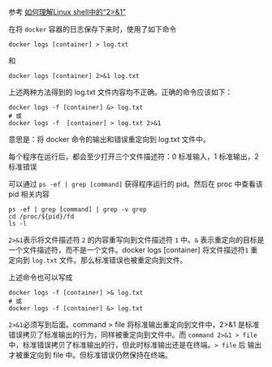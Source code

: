 参考 [如何理解Linux shell中的“2>&1”](https://zhuanlan.zhihu.com/p/47765176)

在将 `docker` 容器的日志保存下来时，使用了如下命令

```shell
docker logs [container] > log.txt
```

和

```shell
docker logs [container] 2>&1 log.txt
```

上述两种方法得到的 log.txt 文件内容均不正确。正确的命令应该如下：

```shell
docker logs -f [container] &> log.txt
# 或
docker logs -f  [container] > log.txt 2>&1
```

意思是：将 docker 命令的输出和错误重定向到 log.txt 文件中。

每个程序在运行后，都会至少打开三个文件描述符：0 标准输入，1 标准输出，2 标准错误

可以通过 `ps -ef | grep [command]` 获得程序运行的 pid。然后在 proc 中查看该 pid 相关内容

```shell
ps -ef | grep [command] | grep -v grep
cd /proc/${pid}/fd
ls -l
```

`2>&1`表示将文件描述符 `2` 的内容重写向到文件描述符 `1` 中。`&` 表示重定向的目标是一个文件描述符，而不是一个文件。docker logs [container] 将文件描述符`1` 重定向到 `log.txt` 文件。那么标准错误也被重定向到文件。

上述命令也可以写成

```shell
docker logs -f [container] >& log.txt
# 或
docker logs -f [container] &> log.txt
```

`2>&1`必须写到后面。command > file 将标准输出重定向到文件中，2>&1 是标准错误拷贝了标准输出的行为，同样被重定向到文件中。而 `command 2>&1 > file`中，标准错误拷贝了标准输出的行，但此时标准输出还是在终端。`> file` 后 输出才被重定向到 file 中。但标准错误仍然保持在终端。



